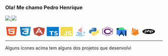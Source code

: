 ### Ola! Me chamo Pedro Henrique

<div>
  <a href="https://github.com/PedroPog">
  <img height="180cm" src="https://github-readme-stats.vercel.app/api?username=PedroPog&lang_count=50&show_icons=true&theme=transparent&includ_all_commits=true&count_private=true"/>
  <img height="180cm" src="https://github-readme-stats.vercel.app/api/top-langs/?username=PedroPog&layout=donut&lang_count=50&theme=transparent"/>
</div>
 <div style="display: inline_block"><br>
  <a href="https://atlantictravel.netlify.app"><img align="center" height="30" width="40" src="https://raw.githubusercontent.com/devicons/devicon/master/icons/html5/html5-original.svg"></a>
  <img align="center" height="30" width="40" src="https://raw.githubusercontent.com/devicons/devicon/master/icons/css3/css3-original.svg">
   <img align="center" height="30" width="40" src="https://github.com/devicons/devicon/blob/1119b9f84c0290e0f0b38982099a2bd027a48bf1/icons/angularjs/angularjs-plain.svg">
   <img align="center" height="30" width="40" src="https://github.com/devicons/devicon/blob/1119b9f84c0290e0f0b38982099a2bd027a48bf1/icons/typescript/typescript-plain.svg">
     <img align="center" height="30" width="40"src="https://raw.githubusercontent.com/devicons/devicon/master/icons/javascript/javascript-plain.svg">
   <a href="https://github.com/PedroPog/parking-control"><img align="center" height="30" width="40"src="https://github.com/devicons/devicon/blob/1119b9f84c0290e0f0b38982099a2bd027a48bf1/icons/java/java-original.svg"></a>
  <img align="center" height="30" width="40" src="https://raw.githubusercontent.com/devicons/devicon/master/icons/python/python-original.svg">
   <a href="https://github.com/PedroPog/IMC-C"><img align="center" height="30" width="40" src="https://raw.githubusercontent.com/devicons/devicon/master/icons/csharp/csharp-line.svg"></a>
   <a href="https://github.com/PedroPog/AppLista"><img align="center" height="30" width="40" src="https://github.com/devicons/devicon/blob/master/icons/androidstudio/androidstudio-original.svg"></a>
  <a href="https://logintestefire.netlify.app/login"><img style align="center" height="30" width="40" src="https://raw.githubusercontent.com/devicons/devicon/master/icons/firebase/firebase-plain.svg"></a>
   <a href="https://github.com/PedroPog/Curso-php"><img style align="center" height="30" width="40" src="https://raw.githubusercontent.com/devicons/devicon/master/icons/php/php-plain.svg"></a>
  <hr>
  <p>Alguns ícones acima tem alguns dos projetos que desenvolvi</p>
   
   
</div> 

